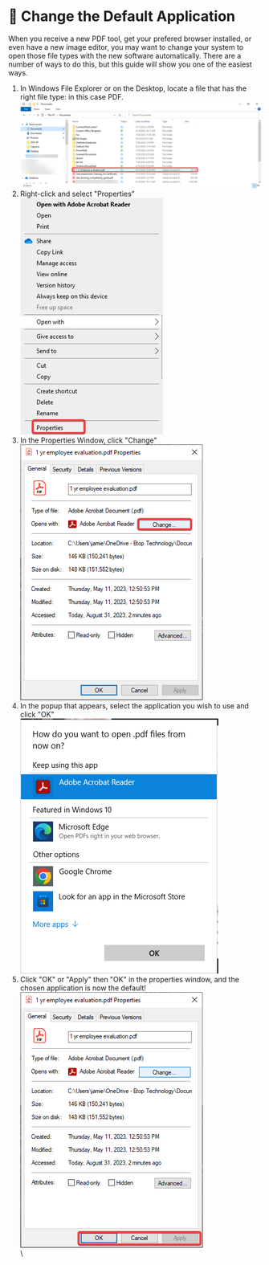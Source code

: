 # 📃 Change the Default Application

When you receive a new PDF tool, get your prefered browser installed, or even have a new image editor, you may want to change your system to open those file types with the new software automatically. There are a number of ways to do this, but this guide will show you one of the easiest ways.

1. In Windows File Explorer or on the Desktop, locate a file that has the right file type: in this case PDF.\
   ![](<../../.gitbook/assets/image (33).png>)
2. Right-click and select "Properties"\
   &#x20;![](<../../.gitbook/assets/image (34).png>)
3. In the Properties Window, click "Change"\
   ![](<../../.gitbook/assets/image (35).png>)
4. In the popup that appears, select the application you wish to use and click "OK"\
   ![](<../../.gitbook/assets/image (36).png>)
5. Click "OK" or "Apply" then "OK" in the properties window, and the chosen application is now the default!\
   ![](<../../.gitbook/assets/image (37).png>)\
   \
